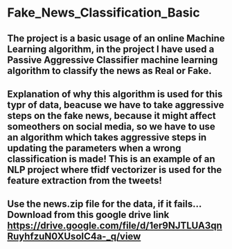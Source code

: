 # Fake_News_Classification_Basic

## The project is a basic usage of an online Machine Learning algorithm, in the project I have used a Passive Aggressive Classifier machine learning algorithm to classify the news as Real or Fake.

## Explanation of why this algorithm is used for this typr of data, beacuse we have to take aggressive steps on the fake news, because it might affect someothers on social media, so we have to use an algorithm which takes aggressive steps in updating the parameters when a wrong classification is made! This is an example of an NLP project where tfidf vectorizer is used for the feature extraction from the tweets!

## Use the news.zip file for the data, if it fails... Download from this google drive link https://drive.google.com/file/d/1er9NJTLUA3qnRuyhfzuN0XUsoIC4a-_q/view
